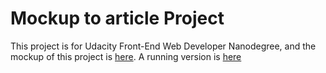 # Mockup to article Project

This project is for Udacity Front-End Web Developer Nanodegree, and the mockup of this project is [here](https://guglio.github.io/mockup-to-article/blog-mockup.pdf). A running version is [here](https://guglio.github.io/mockup-to-article/)
